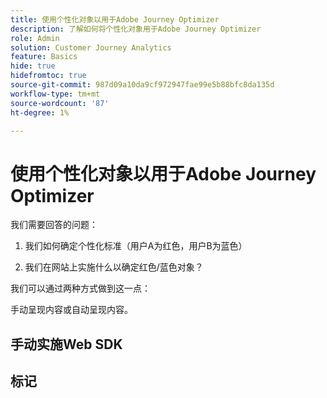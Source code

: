 ```yaml
---
title: 使用个性化对象以用于Adobe Journey Optimizer
description: 了解如何将个性化对象用于Adobe Journey Optimizer
role: Admin
solution: Customer Journey Analytics
feature: Basics
hide: true
hidefromtoc: true
source-git-commit: 987d09a10da9cf972947fae99e5b88bfc8da135d
workflow-type: tm+mt
source-wordcount: '87'
ht-degree: 1%

---
```


# 使用个性化对象以用于Adobe Journey Optimizer

我们需要回答的问题：

1. 我们如何确定个性化标准（用户A为红色，用户B为蓝色）

1. 我们在网站上实施什么以确定红色/蓝色对象？


我们可以通过两种方式做到这一点：

手动呈现内容或自动呈现内容。


## 手动实施Web SDK






## 标记


